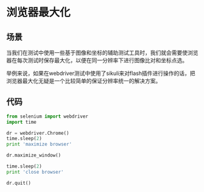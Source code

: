 浏览器最大化
============

场景
----
当我们在测试中使用一些基于图像和坐标的辅助测试工具时，我们就会需要使浏览器在每次测试时保存最大化，以便在同一分辨率下进行图像比对和坐标点选。

举例来说，如果在webdriver测试中使用了sikuli来对flash插件进行操作的话，把浏览器最大化无疑是一个比较简单的保证分辨率统一的解决方案。

代码
----
```python
from selenium import webdriver
import time

dr = webdriver.Chrome()
time.sleep(2)
print 'maximize browser'

dr.maximize_window()

time.sleep(2)
print 'close browser'

dr.quit()

```


